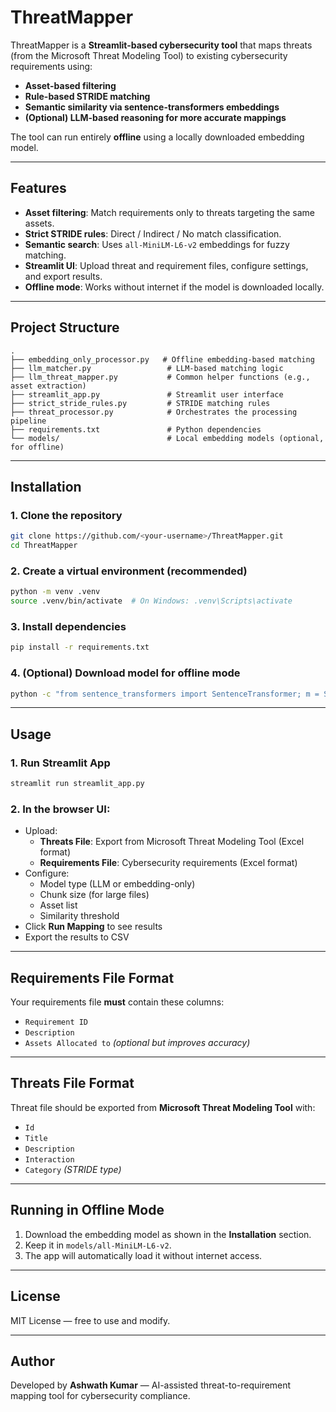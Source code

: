 # ThreatMapper

ThreatMapper is a **Streamlit-based cybersecurity tool** that maps threats (from the Microsoft Threat Modeling Tool) to existing cybersecurity requirements using:
- **Asset-based filtering**
- **Rule-based STRIDE matching**
- **Semantic similarity via sentence-transformers embeddings**
- **(Optional) LLM-based reasoning for more accurate mappings**

The tool can run entirely **offline** using a locally downloaded embedding model.

---

## Features
- **Asset filtering**: Match requirements only to threats targeting the same assets.
- **Strict STRIDE rules**: Direct / Indirect / No match classification.
- **Semantic search**: Uses `all-MiniLM-L6-v2` embeddings for fuzzy matching.
- **Streamlit UI**: Upload threat and requirement files, configure settings, and export results.
- **Offline mode**: Works without internet if the model is downloaded locally.

---

## Project Structure
```
.
├── embedding_only_processor.py   # Offline embedding-based matching
├── llm_matcher.py                 # LLM-based matching logic
├── llm_threat_mapper.py           # Common helper functions (e.g., asset extraction)
├── streamlit_app.py               # Streamlit user interface
├── strict_stride_rules.py         # STRIDE matching rules
├── threat_processor.py            # Orchestrates the processing pipeline
├── requirements.txt               # Python dependencies
└── models/                        # Local embedding models (optional, for offline)
```

---

## Installation

### 1. Clone the repository
```bash
git clone https://github.com/<your-username>/ThreatMapper.git
cd ThreatMapper
```

### 2. Create a virtual environment (recommended)
```bash
python -m venv .venv
source .venv/bin/activate  # On Windows: .venv\Scripts\activate
```

### 3. Install dependencies
```bash
pip install -r requirements.txt
```

### 4. (Optional) Download model for offline mode
```bash
python -c "from sentence_transformers import SentenceTransformer; m = SentenceTransformer('sentence-transformers/all-MiniLM-L6-v2'); m.save('models/all-MiniLM-L6-v2')"
```

---

## Usage

### 1. Run Streamlit App
```bash
streamlit run streamlit_app.py
```

### 2. In the browser UI:
- Upload:
  - **Threats File**: Export from Microsoft Threat Modeling Tool (Excel format)
  - **Requirements File**: Cybersecurity requirements (Excel format)
- Configure:
  - Model type (LLM or embedding-only)
  - Chunk size (for large files)
  - Asset list
  - Similarity threshold
- Click **Run Mapping** to see results
- Export the results to CSV

---

## Requirements File Format
Your requirements file **must** contain these columns:
- `Requirement ID`
- `Description`
- `Assets Allocated to` *(optional but improves accuracy)*

---

## Threats File Format
Threat file should be exported from **Microsoft Threat Modeling Tool** with:
- `Id`
- `Title`
- `Description`
- `Interaction`
- `Category` *(STRIDE type)*

---

## Running in Offline Mode
1. Download the embedding model as shown in the **Installation** section.
2. Keep it in `models/all-MiniLM-L6-v2`.
3. The app will automatically load it without internet access.

---

## License
MIT License — free to use and modify.

---

## Author
Developed by **Ashwath Kumar** — AI-assisted threat-to-requirement mapping tool for cybersecurity compliance.

